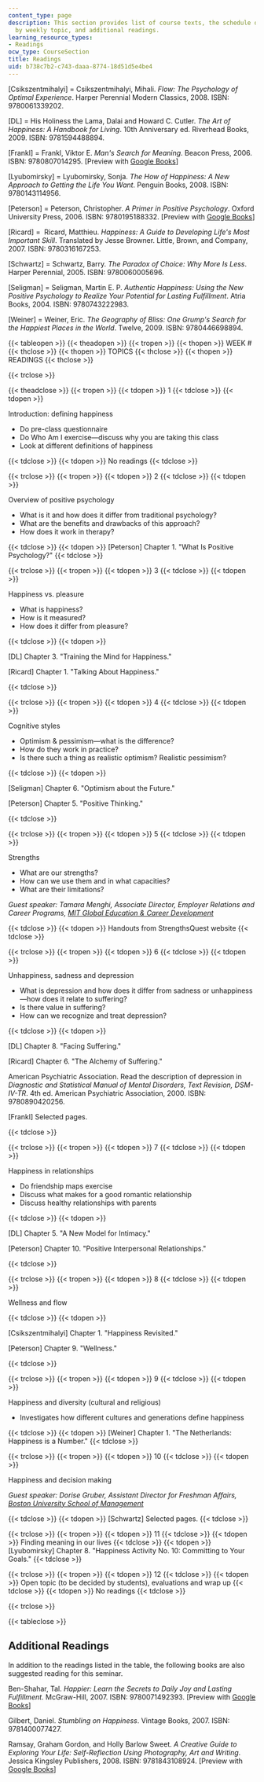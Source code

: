 ```yaml
---
content_type: page
description: This section provides list of course texts, the schedule of readings
  by weekly topic, and additional readings.
learning_resource_types:
- Readings
ocw_type: CourseSection
title: Readings
uid: b738c7b2-c743-daaa-8774-18d51d5e4be4
---
```


\[Csikszentmihalyi\] = Csikszentmihalyi, Mihali. _Flow: The Psychology of Optimal Experience_. Harper Perennial Modern Classics, 2008. ISBN: 9780061339202.

\[DL\] = His Holiness the Lama, Dalai and Howard C. Cutler. _The Art of Happiness: A Handbook for Living_. 10th Anniversary ed. Riverhead Books, 2009. ISBN: 9781594488894.

\[Frankl\] = Frankl, Viktor E. _Man's Search for Meaning_. Beacon Press, 2006. ISBN: 9780807014295. \[Preview with [Google Books](http://books.google.com/books?id=F-Q_xGjWBi8C&printsec=frontcover)\]

\[Lyubomirsky\] = Lyubomirsky, Sonja. _The How of Happiness: A New Approach to Getting the Life You Want_. Penguin Books, 2008. ISBN: 9780143114956.

\[Peterson\] = Peterson, Christopher. _A Primer in Positive Psychology_. Oxford University Press, 2006. ISBN: 9780195188332. \[Preview with [Google Books](http://books.google.com/books?id=FGpIA9RmCngC&printsec=frontcover)\]

\[Ricard\] =  Ricard, Matthieu. _Happiness: A Guide to Developing Life's Most Important Skill_. Translated by Jesse Browner. Little, Brown, and Company, 2007. ISBN: 9780316167253.

\[Schwartz\] = Schwartz, Barry. _The Paradox of Choice: Why More Is Less_. Harper Perennial, 2005. ISBN: 9780060005696.

\[Seligman\] = Seligman, Martin E. P. _Authentic Happiness: Using the New Positive Psychology to Realize Your Potential for Lasting Fulfillment_. Atria Books, 2004. ISBN: 9780743222983.

\[Weiner\] = Weiner, Eric. _The Geography of Bliss: One Grump's Search for the Happiest Places in the World_. Twelve, 2009. ISBN: 9780446698894.

{{< tableopen >}}
{{< theadopen >}}
{{< tropen >}}
{{< thopen >}}
WEEK #
{{< thclose >}}
{{< thopen >}}
TOPICS
{{< thclose >}}
{{< thopen >}}
READINGS
{{< thclose >}}

{{< trclose >}}

{{< theadclose >}}
{{< tropen >}}
{{< tdopen >}}
1
{{< tdclose >}}
{{< tdopen >}}


Introduction: defining happiness

*   Do pre-class questionnaire
*   Do Who Am I exercise—discuss why you are taking this class
*   Look at different definitions of happiness


{{< tdclose >}}
{{< tdopen >}}
No readings
{{< tdclose >}}

{{< trclose >}}
{{< tropen >}}
{{< tdopen >}}
2
{{< tdclose >}}
{{< tdopen >}}


Overview of positive psychology

*   What is it and how does it differ from traditional psychology?
*   What are the benefits and drawbacks of this approach?
*   How does it work in therapy?


{{< tdclose >}}
{{< tdopen >}}
\[Peterson\] Chapter 1. "What Is Positive Psychology?"
{{< tdclose >}}

{{< trclose >}}
{{< tropen >}}
{{< tdopen >}}
3
{{< tdclose >}}
{{< tdopen >}}


Happiness vs. pleasure

*   What is happiness?
*   How is it measured?
*   How does it differ from pleasure?


{{< tdclose >}}
{{< tdopen >}}


\[DL\] Chapter 3. "Training the Mind for Happiness."

\[Ricard\] Chapter 1. "Talking About Happiness."


{{< tdclose >}}

{{< trclose >}}
{{< tropen >}}
{{< tdopen >}}
4
{{< tdclose >}}
{{< tdopen >}}


Cognitive styles

*   Optimism & pessimism—what is the difference?
*   How do they work in practice?
*   Is there such a thing as realistic optimism? Realistic pessimism?


{{< tdclose >}}
{{< tdopen >}}


\[Seligman\] Chapter 6. "Optimism about the Future."

\[Peterson\] Chapter 5. "Positive Thinking."


{{< tdclose >}}

{{< trclose >}}
{{< tropen >}}
{{< tdopen >}}
5
{{< tdclose >}}
{{< tdopen >}}


Strengths

*   What are our strengths?
*   How can we use them and in what capacities?
*   What are their limitations?

_Guest speaker: Tamara Menghi, Associate Director, Employer Relations and Career Programs, [MIT Global Education & Career Development](http://gecd.mit.edu/)_


{{< tdclose >}}
{{< tdopen >}}
Handouts from StrengthsQuest website
{{< tdclose >}}

{{< trclose >}}
{{< tropen >}}
{{< tdopen >}}
6
{{< tdclose >}}
{{< tdopen >}}


Unhappiness, sadness and depression

*   What is depression and how does it differ from sadness or unhappiness—how does it relate to suffering?
*   Is there value in suffering?
*   How can we recognize and treat depression?


{{< tdclose >}}
{{< tdopen >}}


\[DL\] Chapter 8. "Facing Suffering."

\[Ricard\] Chapter 6. "The Alchemy of Suffering."

American Psychiatric Association. Read the description of depression in _Diagnostic and Statistical Manual of Mental Disorders, Text Revision, DSM-IV-TR_. 4th ed. American Psychiatric Association, 2000. ISBN: 9780890420256.

\[Frankl\] Selected pages.


{{< tdclose >}}

{{< trclose >}}
{{< tropen >}}
{{< tdopen >}}
7
{{< tdclose >}}
{{< tdopen >}}


Happiness in relationships

*   Do friendship maps exercise
*   Discuss what makes for a good romantic relationship
*   Discuss healthy relationships with parents


{{< tdclose >}}
{{< tdopen >}}


\[DL\] Chapter 5. "A New Model for Intimacy."

\[Peterson\] Chapter 10. "Positive Interpersonal Relationships."


{{< tdclose >}}

{{< trclose >}}
{{< tropen >}}
{{< tdopen >}}
8
{{< tdclose >}}
{{< tdopen >}}


Wellness and flow


{{< tdclose >}}
{{< tdopen >}}


\[Csikszentmihalyi\] Chapter 1. "Happiness Revisited."

\[Peterson\] Chapter 9. "Wellness."


{{< tdclose >}}

{{< trclose >}}
{{< tropen >}}
{{< tdopen >}}
9
{{< tdclose >}}
{{< tdopen >}}


Happiness and diversity (cultural and religious)

*   Investigates how different cultures and generations define happiness


{{< tdclose >}}
{{< tdopen >}}
\[Weiner\] Chapter 1. "The Netherlands: Happiness is a Number."
{{< tdclose >}}

{{< trclose >}}
{{< tropen >}}
{{< tdopen >}}
10
{{< tdclose >}}
{{< tdopen >}}


Happiness and decision making

_Guest speaker: Dorise Gruber, Assistant Director for Freshman Affairs,_ [_Boston University School of Management_](http://management.bu.edu/)


{{< tdclose >}}
{{< tdopen >}}
\[Schwartz\] Selected pages.
{{< tdclose >}}

{{< trclose >}}
{{< tropen >}}
{{< tdopen >}}
11
{{< tdclose >}}
{{< tdopen >}}
Finding meaning in our lives
{{< tdclose >}}
{{< tdopen >}}
\[Lyubomirsky\] Chapter 8. "Happiness Activity No. 10: Committing to Your Goals."
{{< tdclose >}}

{{< trclose >}}
{{< tropen >}}
{{< tdopen >}}
12
{{< tdclose >}}
{{< tdopen >}}
Open topic (to be decided by students), evaluations and wrap up
{{< tdclose >}}
{{< tdopen >}}
No readings
{{< tdclose >}}

{{< trclose >}}

{{< tableclose >}}

Additional Readings
-------------------

In addition to the readings listed in the table, the following books are also suggested reading for this seminar.

Ben-Shahar, Tal. _Happier: Learn the Secrets to Daily Joy and Lasting Fulfillment_. McGraw-Hill, 2007. ISBN: 9780071492393. \[Preview with [Google Books](http://books.google.com/books?id=m-dZZVPbwD4C&printsec=frontcover)\]

Gilbert, Daniel. _Stumbling on Happiness_. Vintage Books, 2007. ISBN: 9781400077427.

Ramsay, Graham Gordon, and Holly Barlow Sweet. _A Creative Guide to Exploring Your Life: Self-Reflection Using Photography, Art and Writing_. Jessica Kingsley Publishers, 2008. ISBN: 9781843108924. \[Preview with [Google Books](http://books.google.com/books?id=asR7-q1SKw8C&printsec=frontcover)\]